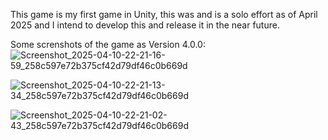 This game is my first game in Unity, this was and is a solo effort as of April 2025 and I intend to develop this and release it in the near future.

Some screnshots of the game as Version 4.0.0:
![Screenshot_2025-04-10-22-21-16-59_258c597e72b375cf42d79df46c0b669d](https://github.com/user-attachments/assets/3621b5af-c897-46e5-ab2a-580c0bfd06c1)

![Screenshot_2025-04-10-22-21-13-34_258c597e72b375cf42d79df46c0b669d](https://github.com/user-attachments/assets/8713c325-93c4-4190-a3ea-ef09769a9774)

![Screenshot_2025-04-10-22-21-02-43_258c597e72b375cf42d79df46c0b669d](https://github.com/user-attachments/assets/f699ec7d-38ad-4105-b3c0-1af0578014d1)
